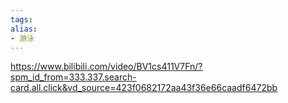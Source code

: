 ```yaml
---
tags: 
alias:
- 游泳
---
```

https://www.bilibili.com/video/BV1cs411V7Fn/?spm_id_from=333.337.search-card.all.click&vd_source=423f0682172aa43f36e66caadf6472bb

